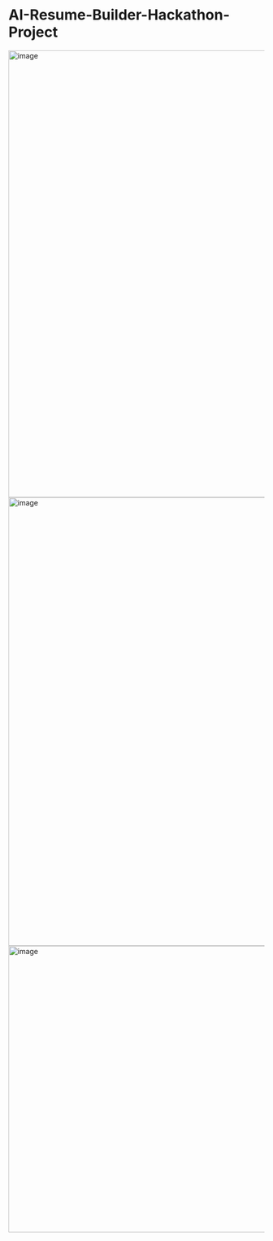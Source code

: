 # AI-Resume-Builder-Hackathon-Project
<img width="1598" height="880" alt="image" src="https://github.com/user-attachments/assets/e290f011-dd14-4da0-bc5e-383cdd2d7ab9" />
<img width="1589" height="883" alt="image" src="https://github.com/user-attachments/assets/afdacce3-14d1-4a0d-8c71-a2a83a67f479" />
<img width="1188" height="564" alt="image" src="https://github.com/user-attachments/assets/f7ef2e6c-5896-461a-8367-b12657baca5c" />


